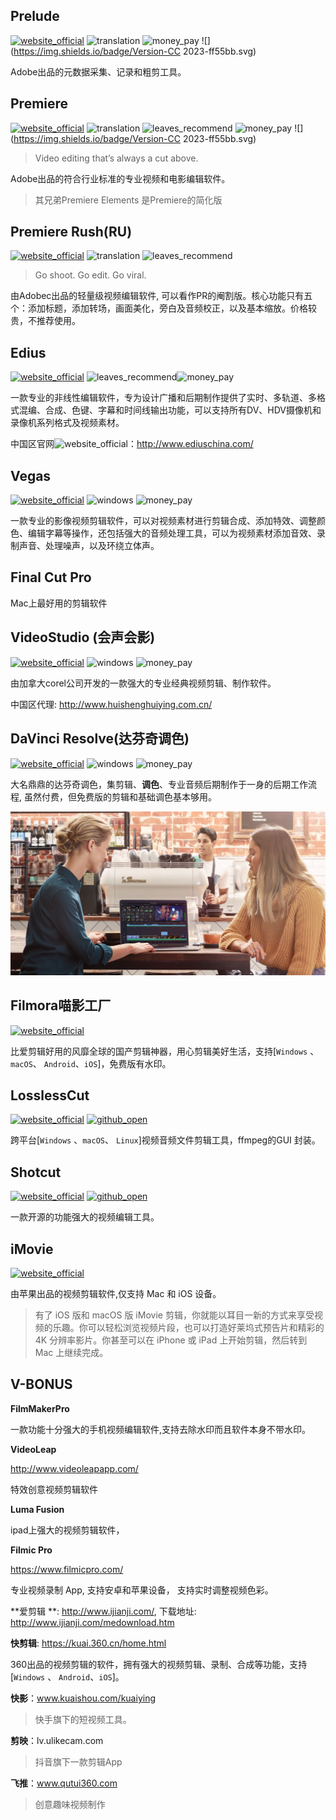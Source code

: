 ## Prelude
[![website_official](https://gitbook07.oss-cn-hangzhou.aliyuncs.com/website_official.svg)](https://www.adobe.com/products/prelude.html) ![translation](https://gitbook07.oss-cn-hangzhou.aliyuncs.com/translation.svg) ![money_pay](https://gitbook07.oss-cn-hangzhou.aliyuncs.com/money_pay.svg) ![](https://img.shields.io/badge/Version-CC 2023-ff55bb.svg)

Adobe出品的元数据采集、记录和粗剪工具。

## Premiere
[![website_official](https://gitbook07.oss-cn-hangzhou.aliyuncs.com/website_official.svg)](https://www.adobe.com/products/premiere.html) ![translation](https://gitbook07.oss-cn-hangzhou.aliyuncs.com/translation.svg) ![leaves_recommend](https://gitbook07.oss-cn-hangzhou.aliyuncs.com/leaves_rec.svg) ![money_pay](https://gitbook07.oss-cn-hangzhou.aliyuncs.com/money_pay.svg) ![](https://img.shields.io/badge/Version-CC 2023-ff55bb.svg)

> Video editing that’s always a cut above.

Adobe出品的符合行业标准的专业视频和电影编辑软件。

> 其兄弟Premiere Elements 是Premiere的简化版

## Premiere Rush(RU)
[![website_official](https://gitbook07.oss-cn-hangzhou.aliyuncs.com/website_official.svg)](https://www.adobe.com/products/premiere-rush.html?promoid=19SCDQF7&mv=other) ![translation](https://gitbook07.oss-cn-hangzhou.aliyuncs.com/translation.svg) ![leaves_recommend](https://gitbook07.oss-cn-hangzhou.aliyuncs.com/leaves_rec.svg) 

> Go shoot. Go edit. Go viral.

由Adobec出品的轻量级视频编辑软件, 可以看作PR的阉割版。核心功能只有五个：添加标题，添加转场，画面美化，旁白及音频校正，以及基本缩放。价格较贵，不推荐使用。

## Edius
[![website_official](https://gitbook07.oss-cn-hangzhou.aliyuncs.com/website_official.svg)](https://www.grassvalley.com/products/edius_pro_9/) ![leaves_recommend](https://gitbook07.oss-cn-hangzhou.aliyuncs.com/leaves_rec.svg)![money_pay](https://gitbook07.oss-cn-hangzhou.aliyuncs.com/money_pay.svg)

一款专业的非线性编辑软件，专为设计广播和后期制作提供了实时、多轨道、多格式混编、合成、色键、字幕和时间线输出功能，可以支持所有DV、HDV摄像机和录像机系列格式及视频素材。

中国区官网![website_official](https://gitbook07.oss-cn-hangzhou.aliyuncs.com/website_official.svg)：http://www.ediuschina.com/

## Vegas
[![website_official](https://gitbook07.oss-cn-hangzhou.aliyuncs.com/website_official.svg)](https://www.vegascreativesoftware.com/us/)  ![windows](https://gitbook07.oss-cn-hangzhou.aliyuncs.com/windows.svg) ![money_pay](https://gitbook07.oss-cn-hangzhou.aliyuncs.com/money_pay.svg)

一款专业的影像视频剪辑软件，可以对视频素材进行剪辑合成、添加特效、调整颜色、编辑字幕等操作，还包括强大的音频处理工具，可以为视频素材添加音效、录制声音、处理噪声，以及环绕立体声。

## Final Cut Pro

Mac上最好用的剪辑软件

## VideoStudio (会声会影)

[![website_official](https://gitbook07.oss-cn-hangzhou.aliyuncs.com/website_official.svg)](https://www.videostudiopro.com/en/)  ![windows](https://gitbook07.oss-cn-hangzhou.aliyuncs.com/windows.svg) ![money_pay](https://gitbook07.oss-cn-hangzhou.aliyuncs.com/money_pay.svg)

由加拿大corel公司开发的一款强大的专业经典视频剪辑、制作软件。

中国区代理: http://www.huishenghuiying.com.cn/

## DaVinci Resolve(达芬奇调色)
[![website_official](https://gitbook07.oss-cn-hangzhou.aliyuncs.com/website_official.svg)](https://www.blackmagicdesign.com/products/davinciresolve/)  ![windows](https://gitbook07.oss-cn-hangzhou.aliyuncs.com/windows.svg) ![money_pay](https://gitbook07.oss-cn-hangzhou.aliyuncs.com/money_pay.svg)

大名鼎鼎的达芬奇调色，集剪辑、**调色**、专业音频后期制作于一身的后期工作流程, 虽然付费，但免费版的剪辑和基础调色基本够用。

![From official website](../../.gitbook/assets/z-design-videoeffects-davinci.jpg)

## Filmora喵影工厂
[![website_official](https://gitbook07.oss-cn-hangzhou.aliyuncs.com/website_official.svg)](https://www.shencut.com/)

比爱剪辑好用的风靡全球的国产剪辑神器，用心剪辑美好生活，支持[`Windows` 、`macOS`、 `Android`、`iOS`]，免费版有水印。

## LosslessCut
[![website_official](https://gitbook07.oss-cn-hangzhou.aliyuncs.com/website_official.svg)](https://github.com/mifi/lossless-cut) [![github_open](https://gitbook07.oss-cn-hangzhou.aliyuncs.com/github_open.svg)](https://github.com/mifi/lossless-cut)

跨平台[`Windows` 、`macOS`、 `Linux`]视频音频文件剪辑工具，ffmpeg的GUI 封装。

## Shotcut
[![website_official](https://gitbook07.oss-cn-hangzhou.aliyuncs.com/website_official.svg)](https://www.shotcut.org/) [![github_open](https://gitbook07.oss-cn-hangzhou.aliyuncs.com/github_open.svg)](https://github.com/mltframework/shotcut)

一款开源的功能强大的视频编辑工具。

## iMovie
[![website_official](https://gitbook07.oss-cn-hangzhou.aliyuncs.com/website_official.svg)](https://www.apple.com.cn/imovie/)

由苹果出品的视频剪辑软件,仅支持 Mac 和 iOS 设备。

> 有了 iOS 版和 macOS 版 iMovie 剪辑，你就能以耳目一新的方式来享受视频的乐趣。你可以轻松浏览视频片段，也可以打造好莱坞式预告片和精彩的 4K 分辨率影片。你甚至可以在 iPhone 或 iPad 上开始剪辑，然后转到 Mac 上继续完成。

## V-BONUS

**FilmMakerPro**

一款功能十分强大的手机视频编辑软件,支持去除水印而且软件本身不带水印。

**VideoLeap**

http://www.videoleapapp.com/

特效创意视频剪辑软件

**Luma Fusion** 

ipad上强大的视频剪辑软件，

**Filmic Pro**

https://www.filmicpro.com/

专业视频录制 App, 支持安卓和苹果设备， 支持实时调整视频色彩。

**爱剪辑 **: http://www.ijianji.com/, 下载地址: http://www.ijianji.com/medownload.htm

**快剪辑**: https://kuai.360.cn/home.html

360出品的视频剪辑的软件，拥有强大的视频剪辑、录制、合成等功能，支持[`Windows` 、 `Android`、`iOS`]。

**快影**：www.kuaishou.com/kuaiying

> 快手旗下的短视频工具。

**剪映**：lv.ulikecam.com

> 抖音旗下一款剪辑App

**飞推**：www.qutui360.com

> 创意趣味视频制作